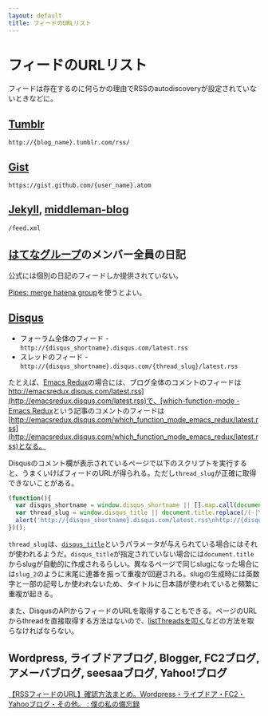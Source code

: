 ```yaml
---
layout: default
title: フィードのURLリスト
---
```


# フィードのURLリスト

フィードは存在するのに何らかの理由でRSSのautodiscoveryが設定されていないときなどに。

## [Tumblr](https://www.tumblr.com/)

`http://{blog_name}.tumblr.com/rss/`

## [Gist](https://gist.github.com/)

`https://gist.github.com/{user_name}.atom`

## [Jekyll](http://jekyllrb.com/), [middleman-blog](https://github.com/middleman/middleman-blog/)

`/feed.xml`

## [はてなグループ](http://g.hatena.ne.jp/)のメンバー全員の日記

公式には個別の日記のフィードしか提供されていない。

[Pipes: merge hatena group](http://pipes.yahoo.com/pipes/pipe.info?_id=TssmX7bb2xGYLar_l7okhQ)を使うとよい。

## [Disqus](https://disqus.com/)

* フォーラム全体のフィード - `http://{disqus_shortname}.disqus.com/latest.rss`
* スレッドのフィード - `http://{disqus_shortname}.disqus.com/{thread_slug}/latest.rss`

たとえば、[Emacs Redux](http://emacsredux.com/)の場合には、ブログ全体のコメントのフィードは[http://emacsredux.disqus.com/latest.rss](http://emacsredux.disqus.com/latest.rss)で、[which-function-mode - Emacs Redux](http://emacsredux.com/blog/2014/04/05/which-function-mode/)という記事のコメントのフィードは[http://emacsredux.disqus.com/which_function_mode_emacs_redux/latest.rss](http://emacsredux.disqus.com/which_function_mode_emacs_redux/latest.rss)となる。

Disqusのコメント欄が表示されているページで以下のスクリプトを実行すると、うまくいけばフィードのURLが得られる。ただし`thread_slug`が正確に取得できないことがある。

```javascript
(function(){
  var disqus_shortname = window.disqus_shortname || [].map.call(document.querySelectorAll('iframe[src^="http://disqus.com/embed/comments/"]'), function(i){return i.src.match(/f=(\w+)/)[1]});
  var thread_slug = window.disqus_title || document.title.replace(/(-|\s)+/g, '_').toLowerCase().replace(/[^a-z0-9_]/g, '').replace(/_{2,}/, '_');
  alert('http://{disqus_shortname}.disqus.com/latest.rss\nhttp://{disqus_shortname}.disqus.com/{thread_slug}/latest.rss'.replace(/{[^}]+}/g, function(tag){return eval(tag)});
})();
```

`thread_slug`は、[`disqus_title`](http://help.disqus.com/customer/portal/articles/472098-javascript-configuration-variables#disqus_identifier)というパラメータが与えられている場合にはそれが使われるようだ。`disqus_title`が指定されていない場合には`document.title`からslugが自動的に作成されるらしい。異なるページで同じslugになった場合には`slug_2`のように末尾に連番を振って重複が回避される。slugの生成時には英数字と一部の記号しか使われないため、タイトルに日本語が使われていると頻繁に重複が起きる。

また、DisqusのAPIからフィードのURLを取得することもできる。ページのURLからthreadを直接取得する方法はないので、[listThreadsを叩く](https://disqus.com/api/console/#!/?method=GET&endpoint=forums%2FlistThreads&since=2014-01-01T00%3A00%3A00Z&forum=foo)などの方法を取らなければならない。

## Wordpress, ライブドアブログ, Blogger, FC2ブログ, アメーバブログ, seesaaブログ, Yahoo!ブログ

[【RSSフィードのURL】確認方法まとめ。Wordpress・ライブドア・FC2・Yahooブログ・その他。 : 僕の私の備忘録](http://blog.livedoor.jp/net_scope-diary/archives/7295120.html)
